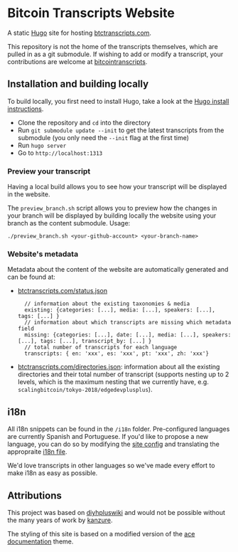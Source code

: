 # Bitcoin Transcripts Website

A static [Hugo](https://gohugo.io/) site for hosting [btctranscripts.com](https://btctranscripts.com).

This repository is not the home of the transcripts themselves, which are pulled in as a git submodule. If wishing to add or modify a transcript, your contributions are welcome at [bitcointranscripts](https://github.com/bitcointranscripts/bitcointranscripts).

## Installation and building locally

To build locally, you first need to install Hugo, take a look at the [Hugo install instructions](https://gohugo.io/getting-started/installing/).

- Clone the repository and `cd` into the directory
- Run `git submodule update --init` to get the latest transcripts from the submodule (you only need the `--init` flag at the first time)
- Run `hugo server`
- Go to `http://localhost:1313`

### Preview your transcript

Having a local build allows you to see how your transcript will be displayed in the website.

The `preview_branch.sh` script allows you to preview how the changes in your branch will be displayed by building locally the website using your branch as the content submodule. Usage:

```
./preview_branch.sh <your-github-account> <your-branch-name>
```

### Website's metadata

Metadata about the content of the website are automatically generated and can be found at:

- [btctranscripts.com/status.json](https://btctranscripts.com/status.json)
  ```
    // information about the existing taxonomies & media
    existing: {categories: [...], media: [...], speakers: [...], tags: [...] }
    // information about which transcripts are missing which metadata field
    missing: {categories: [...], date: [...], media: [...], speakers: [...], tags: [...], transcript_by: [...] }
    // total number of transcripts for each language
    transcripts: { en: 'xxx', es: 'xxx', pt: 'xxx', zh: 'xxx'}
  ```
- [btctranscripts.com/directories.json](https://btctranscripts.com/directories.json): information about all the existing directories and their total number of transcript (supports nesting up to 2 levels, which is the maximum nesting that we currently have, e.g. `scalingbitcoin/tokyo-2018/edgedevplusplus`).
  

## i18n

All i18n snippets can be found in the `/i18n` folder. Pre-configured languages are currently Spanish and Portuguese. If you'd like to propose a new language, you can do so by modifying the [site config](https://github.com/bitcointranscripts/bitcointranscripts.github.io/blob/master/config.toml) and translating the appropraite [i18n file](https://github.com/bitcointranscripts/bitcointranscripts.github.io/blob/master/i18n).

We'd love transcripts in other languages so we've made every effort to make i18n as easy as possible.

## Attributions

This project was based on [diyhpluswiki](https://github.com/kanzure/diyhpluswiki) and would not be possible without the many years of work by [kanzure](https://github.com/kanzure).

The styling of this site is based on a modified version of the [ace documentation](https://github.com/vantagedesign/ace-documentation) theme.
